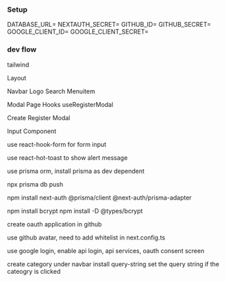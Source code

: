 ### Setup

DATABASE_URL=
NEXTAUTH_SECRET=
GITHUB_ID=
GITHUB_SECRET=
GOOGLE_CLIENT_ID=
GOOGLE_CLIENT_SECRET=


### dev flow

tailwind

Layout

Navbar
Logo
Search
Menuitem

Modal Page
Hooks
useRegisterModal

Create Register Modal

Input Component

use react-hook-form for form input

use react-hot-toast to show alert message

use prisma orm, install prisma as dev dependent

npx prisma db push

npm install next-auth @prisma/client @next-auth/prisma-adapter

npm install bcrypt
npm install -D @types/bcrypt


create oauth application in github

use github avatar, need to add whitelist in next.config.ts


use google login, enable api login, api services, oauth consent screen

create category under navbar
install query-string
set the query string if the cateogry is clicked



